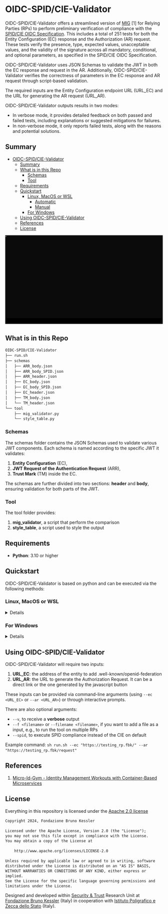 # OIDC-SPID/CIE-Validator

OIDC-SPID/CIE-Validator offers a streamlined version of [MIG](https://github.com/stfbk/mig/) [1] for Relying Parties (RPs) to perform preliminary verification of compliance with the [SPID/CIE OIDC Specification](https://docs.italia.it/italia/spid/spid-cie-oidc-docs). This includes a total of 251 tests for both the Entity Configuration (EC) response and the Authorization (AR) request. These tests verify the presence, type, expected values, unacceptable values, and the validity of the signature across all mandatory, conditional, and optional parameters, as specified in the SPID/CIE OIDC Specification.

OIDC-SPID/CIE-Validator uses JSON Schemas to validate the JWT in both the EC response and request in the AR. Additionally, OIDC-SPID/CIE-Validator verifies the correctness of parameters in the EC response and AR request through script-based validation.

The required inputs are the Entity Configuration endpoint URL (URL_EC) and the URL for generating the AR request (URL_AR).

OIDC-SPID/CIE-Validator outputs results in two modes:

- In verbose mode, it provides detailed feedback on both passed and failed tests, including explanations or suggested mitigations for failures.
- In non-verbose mode, it only reports failed tests, along with the reasons and potential solutions.

## Summary

- [OIDC-SPID/CIE-Validator](#oidc-spidcie-validator)
  - [Summary](#summary)
  - [What is in this Repo](#what-is-in-this-repo)
    - [Schemas](#schemas)
    - [Tool](#tool)
  - [Requirements](#requirements)
  - [Quickstart](#quickstart)
    - [Linux, MacOS or WSL](#linux-macos-or-wsl)
      - [Automatic](#automatic)
      - [Manual](#manual)
    - [For Windows](#for-windows)
  - [Using OIDC-SPID/CIE-Validator](#using-oidc-spidcie-validator)
  - [References](#references)
  - [License](#license)

![example](doc/img/mig_rpvalidation.gif)

## What is in this Repo

```bash
OIDC-SPID/CIE-Validator
├── run.sh
├── schemas
│   ├── ARR_body.json
│   ├── ARR_body_SPID.json
│   ├── ARR_header.json
│   ├── EC_body.json
│   ├── EC_body_SPID.json
│   ├── EC_header.json
│   ├── TM_body.json
│   └── TM_header.json
└── tool
    ├── mig_validator.py
    └── style_table.py
```

### Schemas

The schemas folder contains the JSON Schemas used to validate various JWT components. Each schema is named according to the specific JWT it validates:

1. **Entity Configuration** (EC),
2. **JWT Request of the Authentication Request** (ARR),
3. **Trust Mark** (TM) inside the EC.

The schemas are further divided into two sections: **header** and **body**, ensuring validation for both parts of the JWT.

### Tool

The tool folder provides:

1. **mig_validator**, a script that perform the comparison
2. **style_table**, a script used to style the output

## Requirements

- **Python**: 3.10 or higher

## Quickstart

OIDC-SPID/CIE-Validator is based on python and can be executed via the following methods:

### Linux, MacOS or WSL

<details>
<summary>Details</summary>

#### Automatic

<details>
<summary>Details</summary>

Run the bash script: `sh run.sh`

This will create a virtual environment, activates it and installs dependencies, and starts the tool.

</details>

#### Manual

<details>
<summary>Details</summary>

1. Create a virtual environment: `python3 -m venv .venv`
2. Activate the virtual environment: `source .venv/bin/activate`
3. Install dependencies: `pip install -r requirements.txt`
4. Run the tool: `python3 tool/mig_validator.py`

</details>

</details>

### For Windows

<details>
<summary>Details</summary>

1. Create a virtual environment: `python3 -m venv .venv`
2. Activate the virtual environment. Activating the environment differs between shells:
   1. In CMD: `.venv\Scripts\activate.bat`
   2. In PowerShell: `.venv\Scripts\Activate.ps1`
3. Install dependencies: `pip install -r requirements.txt`
4. Run the tool: `python3 tool/mig_validator.py`

</details>

## Using OIDC-SPID/CIE-Validator

OIDC-SPID/CIE-Validator will require two inputs:

1. **URL_EC**: the address of the entity to add .well-known/openid-federation
2. **URL_AR**: the URL to generate the Authorization Request. It can be a direct link or the one generated by the javascript button

These inputs can be provided via command-line arguments (using `--ec <URL_EC>` or `--ar <URL_AR>`) or through interactive prompts.

There are also optional arguments:

- `--v`, to receive a **verbose** output
- `--f <filename>` or `--filename <filename>`, if you want to add a file as a input, e.g., to run the tool on multiple RPs
- `--spid`, to execute SPID compliance instead of the CIE on default

Example command: `sh run.sh --ec "https://testing_rp.fbk/" --ar "https://testing_rp.fbk/request"`

## References

1. [Micro-Id-Gym - Identity Management Workouts with Container-Based Microservices](https://st.fbk.eu/tools/Micro-Id-Gym.html)

## License

Everything in this repository is licensed under the [Apache 2.0 license](LICENSE)

```text
Copyright 2024, Fondazione Bruno Kessler

Licensed under the Apache License, Version 2.0 (the "License");
you may not use this file except in compliance with the License.
You may obtain a copy of the License at

    http://www.apache.org/licenses/LICENSE-2.0

Unless required by applicable law or agreed to in writing, software
distributed under the License is distributed on an "AS IS" BASIS,
WITHOUT WARRANTIES OR CONDITIONS OF ANY KIND, either express or implied.
See the License for the specific language governing permissions and
limitations under the License.
```

Designed and developed within [Security & Trust](https://st.fbk.eu/) Research Unit at [Fondazione Bruno Kessler](https://www.fbk.eu/en/) (Italy) in cooperation with [Istituto Poligrafico e Zecca dello Stato](https://www.ipzs.it/) (Italy).
